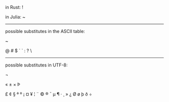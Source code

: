 in Rust: !

in Julia: ~

___

possible substitutes in the ASCII table:

~

@ # $ ´ ` : ? \

___

possible substitutes in UTF-8:

¬

« ± × Þ

£ ¢ § ª º ¡ ¤ ¥ ¦ ¨ © ® ¯ µ ¶ · ¸ » ¿ Ø ø þ ð ÷
